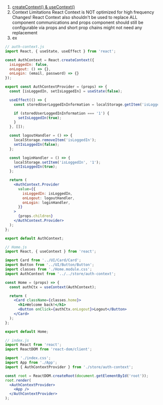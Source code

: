 1. [createContext() & useContext()](https://react.dev/reference/react/createContext)
2. Context Limitations
	React Context is NOT optimized for high frequency Changes!
	React Context also shouldn't be used to replace ALL component communications and props
	component should still be configurable via props and short prop chains might not need any replacement
3. ex

```jsx
// auth-context.js
import React, { useState, useEffect } from 'react';

const AuthContext = React.createContext({
  isLoggedIn: false,
  onLogout: () => {},
  onLogin: (email, password) => {}
});

export const AuthContextProvider = (props) => {
  const [isLoggedIn, setIsLoggedIn] = useState(false);

  useEffect(() => {
    const storedUserLoggedInInformation = localStorage.getItem('isLoggedIn');

    if (storedUserLoggedInInformation === '1') {
      setIsLoggedIn(true);
    }
  }, []);

  const logoutHandler = () => {
    localStorage.removeItem('isLoggedIn');
    setIsLoggedIn(false);
  };

  const loginHandler = () => {
    localStorage.setItem('isLoggedIn', '1');
    setIsLoggedIn(true);
  };

  return (
    <AuthContext.Provider
      value={{
        isLoggedIn: isLoggedIn,
        onLogout: logoutHandler,
        onLogin: loginHandler,
      }}
    >
      {props.children}
    </AuthContext.Provider>
  );
};

export default AuthContext;

// Home.js
import React, { useContext } from 'react';

import Card from '../UI/Card/Card';
import Button from '../UI/Button/Button';
import classes from './Home.module.css';
import AuthContext from '../../store/auth-context';

const Home = (props) => {
  const authCtx = useContext(AuthContext);

  return (
    <Card className={classes.home}>
      <h1>Welcome back!</h1>
      <Button onClick={authCtx.onLogout}>Logout</Button>
    </Card>
  );
};

export default Home;

// index.js
import React from 'react';
import ReactDOM from 'react-dom/client';

import './index.css';
import App from './App';
import { AuthContextProvider } from './store/auth-context';

const root = ReactDOM.createRoot(document.getElementById('root'));
root.render(
  <AuthContextProvider>
    <App />
  </AuthContextProvider>
);
```
